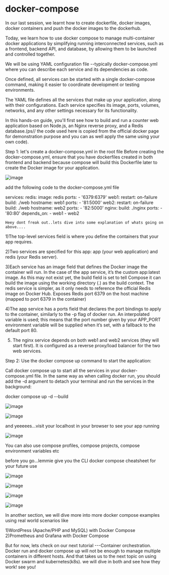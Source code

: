 # docker-compose
In our last session, we learnt how to create dockerfile, docker images, docker containers and push the docker images to the dockerhub.

Today, we learn how to use docker compose to manage multi-container docker applications by simplifying running interconnected services, such as a frontend, backend API, and database, by allowing them to be launched and controlled together.

We will be using YAML configuration file --typically docker-compose.yml  where you can describe each service and its dependencies as code.

Once defined, all services can be started with a single docker-compose command, making it easier to coordinate development or testing environments.

The YAML file defines all the services that make up your application, along with their configurations. Each service specifies its image, ports, volumes, networks, and any other settings necessary for its functionality.

In this hands-on guide, you'll first see how to build and run a counter web application based on Node.js, an Nginx reverse proxy, and a Redis database.(ps// the code used here is copied from the official docker page for demonstration purpose and you can as well apply the same using your own code).

Step 1: let's create a docker-compose.yml in the root file
Before creating the docker-compose.yml, ensure that you have dockerfiles created in both frontend and backend because compose will build this Dockerfile later to create the Docker image for your application.

![image](https://github.com/user-attachments/assets/d35f0e04-c85f-4f78-a54b-518cc3e52b8b)

add the following code to the docker-compose.yml file

services:
  redis:
    image: redis
    ports:
      - '6379:6379'
  web1:
    restart: on-failure
    build: ./web
    hostname: web1
    ports:
      - '81:5000'
  web2:
    restart: on-failure
    build: ./web
    hostname: web2
    ports:
      - '82:5000'
  nginx:
    build: ./nginx
    ports:
    - '80:80'
    depends_on:
    - web1
    - web2

    Heey dont freak out..lets dive into some explanation of whats going on above....

1)The top-level services field is where you define the containers that your app requires.

2)Two services are specified for this app: app (your web application) and redis (your Redis server).

3)Each service has an image field that defines the Docker image the container will run. In the case of the app service, it’s the custom app:latest image. As this may not exist yet, the build field is set to tell Compose it can build the image using the working directory (.) as the build context. The redis service is simpler, as it only needs to reference the official Redis image on Docker Hub. Exposes Redis port 6379 on the host machine (mapped to port 6379 in the container)

4)The app service has a ports field that declares the port bindings to apply to the container, similarly to the  -p flag of docker run. An interpolated variable is used; this means that the port number given by your APP_PORT environment variable will be supplied when it’s set, with a fallback to the default port 80.

5) The nginx service depends on both web1 and web2 services (they will start first). It is configured as a reverse proxy/load balancer for the two web services.


Step 2: Use the docker compose up command to start the application:

Call docker compose up to start all the services in your docker-compose.yml file. In the same way as when calling docker run, you should add the -d argument to detach your terminal and run the services in the background:

   docker compose up -d --build

   ![image](https://github.com/user-attachments/assets/13e81912-70ed-4a9c-a63c-6d6230e6b59e)

   ![image](https://github.com/user-attachments/assets/ef064474-b4f2-4197-baff-27fbd4152645)

   and yeeeees...visit your localhost in your browser to see your app running

   ![image](https://github.com/user-attachments/assets/3a0b646d-7f80-4db4-b174-3e6a57d85c74)

   You can also use compose profiles, compose projects, compose environment variables etc

   before you go...lemmie give you the CLI docker compose cheatsheet for your future use

   ![image](https://github.com/user-attachments/assets/d65a98ac-4885-4192-8a31-c1af003a168d)

   ![image](https://github.com/user-attachments/assets/c1a997d0-aad6-41b9-9bbe-685df4bf66f9)

   ![image](https://github.com/user-attachments/assets/5839fdbf-cf38-44ec-9e9c-466b9bf5806a)

   ![image](https://github.com/user-attachments/assets/4e67652a-63da-46d5-a40d-04304e10cdf3)

In another section, we will dive more into more docker compose examples using real world scenarios like

1)WordPress (Apache/PHP and MySQL) with Docker Compose
2)Prometheus and Grafana with Docker Compose

But for now, lets check on our next tutorial ---Container orchestration. Docker run and docker compose up will not be enough to manage multiple containers in different hosts. And that takes us to the next topic on using Docker swarm and kubernetes(k8s). we will dive in both and see how they work! see you!





